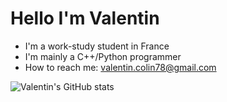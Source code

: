 # Hello I'm Valentin

- I'm a work-study student in France
- I'm mainly a C++/Python programmer
- How to reach me: valentin.colin78@gmail.com

![Valentin's GitHub stats][stats_card_link]
<!--
| ![Valentin's GitHub stats][stats_card_link] | ![Top Languages][languages_card_link] |
| ------------- | ------------- |
-->
<!--
Common Options:
    - title_color - Card's title color (hex color)
    - text_color - Body text color (hex color)
    - icon_color - Icons color if available (hex color)
    - border_color - Card's border color (hex color). (Does not apply when hide_border is enabled)
    - bg_color - Card's background color (hex color) or a gradient in the form of angle,start,end
    - hide_border - Hides the card's border (boolean)
    - theme - name of the theme, choose from all available themes (https://github.com/anuraghazra/github-readme-stats/blob/master/themes/README.md)
    - cache_seconds - set the cache header manually (min: 1800, max: 86400)
    - locale - set the language in the card (e.g. cn, de, es, etc.)
    - border_radius - Corner rounding on the card_

Stats Card Options:
    - hide - Hides the specified items from stats (stars,commits,prs,issues,contribs,..)
    - hide_title - (boolean)
    - hide_rank - (boolean) hides the rank and automatically resizes the card width
    - show_icons - (boolean)
    - include_all_commits - Count total commits instead of just the current year commits (boolean)
    - count_private - Count private commits (boolean)
    - line_height - Sets the line-height between text (number)
    - custom_title - Sets a custom title for the card
    - disable_animations - Disables all animations in the card (boolean)

Language Card Options:
    - hide - Hide the languages specified from the card (Comma-separated values)
    - hide_title - (boolean)
    - layout - Switch between two available layouts default & compact
    - card_width - Set the card's width manually (number)
    - langs_count - Show more languages on the card, between 1-10, defaults to 5 (number)
    - exclude_repo - Exclude specified repositories (Comma-separated values)
    - custom_title - Sets a custom title for the card

Repo Card Options:
    - show_owner - Show the repo's owner name (boolean)
-->

[stats_card_link]: https://github-readme-stats.vercel.app/api?username=valentincolin&count_private=true&show_icons=true
[languages_card_link]: https://github-readme-stats.vercel.app/api/top-langs?username=valentincolin&layout=compact&langs_count=6
<!-- [pin_card_link]: https://github-readme-stats.vercel.app/api/pin/?username=valentincolin&repo=.dotfiles -->

